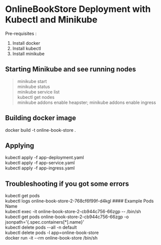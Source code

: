 # OnlineBookStore Deployment with Kubectl and Minikube
Pre-requisites : 
1. Install docker
2. Install kubectl
3. Install minikube

## Starting Minikube and see running nodes
> minikube start <br>
> minikube status <br>
> minikube service list <br>
> kubectl get nodes <br>
> minikube addons enable heapster; minikube addons enable ingress <br>

## Building docker image
docker build -t online-book-store . <br>

## Applying
kubectl apply -f app-deployment.yaml <br>
kubectl apply -f app-service.yaml <br>
kubectl apply -f app-ingress.yaml <br>

## Troubleshooting if you got some errors
kubectl get pods <br>
kubectl logs online-book-store-2-768cf6f99f-d4kgl #### Example Pods Name <br>
kubectl exec -it online-book-store-2-cb944c756-66zgp -- /bin/sh <br>
kubectl get pods online-book-store-2-cb944c756-66zgp -o jsonpath='{.spec.containers[*].name}' <br>
kubectl delete pods --all -n default <br>
kubectl delete pods -l app=online-book-store <br>
docker run -it --rm online-book-store /bin/sh <br>
